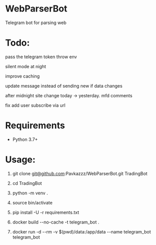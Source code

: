 # WebParserBot
Telegram bot for parsing web

# Todo: 
pass the telegram token throw env

silent mode at night 

improve caching

update message instead of sending new if data changes

after midnight site change today -> yesterday. mfd comments

fix add user subscribe via url

# Requirements
- Python 3.7+

# Usage:
1) git clone git@github.com:Pavkazzz/WebParserBot.git TradingBot

2) cd TradingBot

3) python -m venv .

4) source bin/activate

5) pip install -U -r requirements.txt

6) docker build --no-cache -t telegram_bot .

7) docker run -d --rm -v $(pwd)/data:/app/data --name telegram_bot telegram_bot
